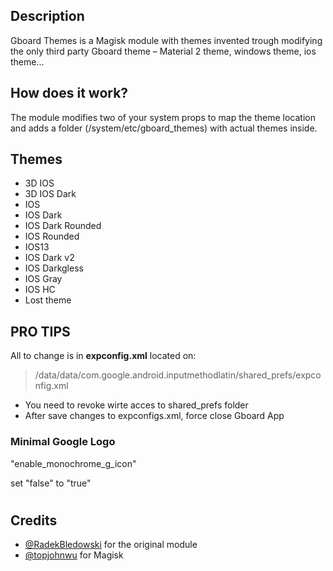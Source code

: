 ## Description
Gboard Themes is a Magisk module with themes invented trough modifying the only third party Gboard theme –  Material 2 theme, windows theme, ios theme...

## How does it work?
The module modifies two of your system props to map the theme location and adds a folder (/system/etc/gboard_themes) with actual themes inside.

## Themes
- 3D IOS
- 3D IOS Dark
- IOS
- IOS Dark
- IOS Dark Rounded
- IOS Rounded
- IOS13
- IOS Dark v2
- IOS Darkgless
- IOS Gray
- IOS HC
- Lost theme

## PRO TIPS

All to change is in **expconfig.xml** located on:
> /data/data/com.google.android.inputmethodlatin/shared_prefs/expconfig.xml

- You need to revoke wirte acces to shared_prefs folder
- After save changes to expconfigs.xml, force close Gboard App


### Minimal Google Logo
"enable_monochrome_g_icon"

set "false" to "true"
#
## Credits
- [@RadekBledowski](https://github.com/RadekBledowski) for the original module
- [@topjohnwu](https://github.com/topjohnwu) for Magisk
